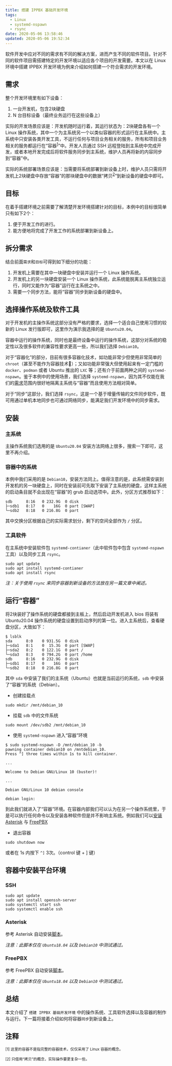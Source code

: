 ```yaml
---
title: 搭建 IPPBX 基础开发环境
tags:
  - Linux
  - systemd-nspawn
  - rsync
date: 2020-05-06 13:58:46
updated: 2020-05-06 19:52:34
---
```



软件开发中应对不同的需求有不同的解决方案，进而产生不同的软件项目。针对不同的软件项目需搭建特定的开发环境以适应各个项目的开发需要。本文以在 Linux 环境中搭建 IPPBX 开发环境为例来介绍如何搭建一个符合需求的开发环境。

<!--more-->

## 需求

整个开发环境里有如下设备：

1. 一台开发机，包含2块硬盘
2. N 台目标设备（最终业务运行在这些设备上）

实际的开发场景应该是：开发机随时运行着，其运行状态为：2块硬盘各有一个 Linux 操作系统，其中一个为主系统另一个以类似容器的形式运行在主系统中。主系统中只安装各类开发工具，不运行任何与项目业务相关的服务，所有和项目业务相关的服务都运行在“容器<sup>[1](#注释)</sup>”中。开发人员通过 SSH 远程登陆到主系统中完成开发，或者本地开发完成后将软件服务同步到主系统，维护人员再将新的内容同步到“容器”中。

实际的系统部署场景应该是：当需要将系统部署到新设备上时，维护人员只需将开发机上2块硬盘中存放“容器”的那块硬盘中的数据“拷贝<sup>[2](#注释)</sup>”到新设备的硬盘中即可。

## 目标

在着手搭建环境之前需要了解清楚开发环境搭建针对的目标，本例中的目标很简单只有如下2个：

1. 便于开发工作的进行。
2. 能方便地将完成了开发工作的系统部署到新设备上。

## 拆分需求

结合前面`需求`和`目标`可得到如下细分的功能：

1. 开发机上需要在其中一块硬盘中安装并运行一个 Linux 操作系统。
2. 开发机上的另一块硬盘安装一个 Linux 操作系统，此系统能脱离主系统独立运行，同时又能作为“容器”运行在主系统之中。
3. 需要一个同步方法，能将“容器”同步到新设备的硬盘中。

## 选择操作系统及软件工具

对于开发机的主操作系统这部分没有严格的要求，选择一个适合自己使用习惯的较新的 Linux 发行版即可，这里作为演示我选择的是 `Ubuntu20.04`。

容器中运行的操作系统，同时也是最终设备中运行的操作系统，这部分对系统的稳定性以及很多软件的兼容性要求更高一些，所以我们选择 `Debian10`。

对于“容器化”的部分，目前有很多容器化技术，如功能非常少但使用非常简单的 `chroot`（甚至不能作为容器技术🙈）；又如功能非常强大但使用起来有一定门槛的 `docker`、`podman` 或者 Ubuntu 推出的 `LXC` 等；还有介于前面两种之间的 `systemd-nspawn`。鉴于本例中的使用场景，我们选择 `systemd-nspawn`，因为其不仅能在我们的[需求](#需求)范围内很好地隔离主系统与“容器”而且使用方法相对简单。

对于“同步”这部分，我们选择 `rsync`，这是一个基于增量传输的文件同步软件，既可用通过单机本地同步也可通过网络同步，能满足我们开发环境中的同步需求。

## 安装

### 主系统

主操作系统我们选用的是 `Ubuntu20.04` 安装方法网络上很多，搜索一下即可，这里不再介绍。

### 容器中的系统

本例中我们采用的是 `Debian10`，安装方法同上。值得注意的是，此系统需安装到开发机的另一块硬盘上，同时在安装前可先取下安装了主系统的硬盘，这样主系统的启动条目就不会出现在“容器”的 grub 启动选项中。此外，分区方式推荐如下：

```plaintext
sdb      8:16   0 232.9G  0 disk
├─sdb1   8:17   0    16G  0 part [SWAP]
└─sdb2   8:18   0 216.8G  0 part
```

其中交换分区根据自己的实际需求划分，剩下的空间全部作为 `/` 分区。

### 工具软件

在主系统中安装软件包 `systemd-contianer`（此中软件包中包含 `systemd-nspawn` 工具）以及同步工具 `rsync`。

```shell
sudo apt update
sudo apt install systemd-contianer
sudo apt install rsync
```

*注：关于使用 `rsync` 来同步容器到新设备的方法放在另一篇文章中阐述。*

## 运行“容器”

将2块装好了操作系统的硬盘都接到主板上，然后启动开发机进入 bios 将装有 Ubuntu20.04 操作系统的硬盘设置到启动序列的第一位。进入主系统后，查看硬盘分区，大致如下：

```shell
$ lsblk
sda      8:0    0 931.5G  0 disk
├─sda1   8:1    0  15.3G  0 part [SWAP]
├─sda2   8:2    0 122.1G  0 part /
└─sda3   8:3    0 794.2G  0 part /home
sdb      8:16   0 232.9G  0 disk
├─sdb1   8:17   0    16G  0 part
└─sdb2   8:18   0 216.8G  0 part
```

其中 `sda` 中安装了我们的主系统（Ubuntu）也就是当前运行的系统，`sdb` 中安装了“容器”的系统（Debian）。

- 创建挂载点

```shell
sudo mkdir /mnt/debian_10
```

- 挂载 `sdb` 中的文件系统

```shell
sudo mount /dev/sdb2 /mnt/debian_10
```

- 使用 `systemd-nspawn` 进入“容器”环境

```shell
$ sudo systemd-nspawn -D /mnt/debian_10 -b
pawning container debian10 on /mntdebian_10.
Press ^] three times within 1s to kill container.

...

Welcome to Debian GNU/Linux 10 (buster)!

...

Debian GNU/Linux 10 debian console

debian login:
```

到此我们就进入了“容器”环境。在容器内部我们可以认为在另一个操作系统里，于是可以执行任何命令以及安装各种软件但是并不影响主系统。例如我们可以[安装 Asterisk](https://gist.github.com/ClarenceYk/2995d607e1b7678fe0c37665546217aa#file-install_asterisk-sh) 与 [FreePBX](https://gist.github.com/ClarenceYk/2995d607e1b7678fe0c37665546217aa#file-install_freepbx-sh)

- 退出容器

```shell
sudo shutdown now
```

或者在 1s 内按下 `^]` 3次。（control 键 + ] 键）

## 容器中安装平台环境

### SSH

```shell
sudo apt update
sudo apt install openssh-server
sudo systemctl start ssh
sudo systemctl enable ssh
```

### Asterisk

参考 Asterisk 自动安装[脚本](https://gist.github.com/ClarenceYk/2995d607e1b7678fe0c37665546217aa#file-install_asterisk-sh)。

*注意：此脚本仅在 `Ubuntu18.04` 以及 `Debian10` 中测试通过。*

### FreePBX

参考 FreePBX 自动安装[脚本](https://gist.github.com/ClarenceYk/2995d607e1b7678fe0c37665546217aa#file-install_freepbx-sh)。

*注意：此脚本仅在 `Ubuntu18.04` 以及 `Debian10` 中测试通过。*

## 总结

本文介绍了 `搭建 IPPBX 基础开发环境` 中的操作系统、工具软件选择以及容器的制作与运行。下一篇将接着介绍如何将容器`同步`到新设备上。

## 注释

<sub>[1] 这里的容器不是指完整的容器技术，仅仅采用了 Linux 容器的概念。</sub>

<sub>[2] 只借用“拷贝”的概念，实际操作要更复杂一些。</sub>
